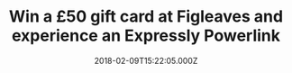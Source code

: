 ---
campaign-uuid: "c-743379c8-2001-461c-b353-976d98b2aada"
type: "Preview"
category: "Fashion"
date: "2018-02-09T15:22:05.000Z"
end-date: "2018-04-23T09:00:00.000Z"
disable-form: false
is_promoted: false
has_entry_page: true
title: "Win a £50 gift card at Figleaves and experience an Expressly Powerlink"
competition-description: "In need to spice up your sleepwear wardrobe? Looking for\
  \ the perfect bikini for your next holidays? Figleaves is the right place for you.\
  \ And today, we are offering one lucky winner the chance to win a £50 gift card!\r\
  \n<br/>Treat yourself to something nice. With Figleaves, you can."
hero-header: "Win a £50 gift card at Figleaves and experience an Expressly Powerlink"
terms-confirmation: "I agree to the competition <a href=\"../etc/figleaves-win-50-gift-card-terms-and-conditions.pdf\"\
  \ target=\"_blank\">Terms &amp; Conditions</a> and to create an account with Figleaves."
banner-img: "https://assets.expresslyapp.com/asset-0d1cb823-3cf3-43ee-a141-2b0becd6010d.jpg"
logo-left-href: "https://www.figleaves.com/uk/"
logo-left-image: "https://assets.expresslyapp.com/4260eb96-7718-4b5a-aebd-c9d246c3453b-thumb.png"
logo-left-title: "Figleaves"
bg-image-hero: "https://assets.expresslyapp.com/asset-41a9e3b4-5826-4f07-8611-f279f7221692.jpg"
bg-image-first: "https://assets.expresslyapp.com/asset-5c62a28a-530e-474b-b5cf-2d0017aa327b.jpg"
bg-image-second: "https://assets.expresslyapp.com/asset-6bf0567e-76c9-4237-8493-59f0cc0dfbd4.jpg"
section1-content: "<p>Figleaves knows what it takes to create the perfect fit. They\
  \ offer something for all women, whatever their shape, size and style.</p>\r\n\r\
  \n<p>Their passion for lingerie and swimwear never stops. They create their very\
  \ own in-house collections for the pretty and practical, to the flirty and fashion-forward.</p>"
section2-content: "<p>With numerous designs and pieces landing in store and online\
  \ every day, there’s always something new. Don't miss out on this fantastic opportunity\
  \ of winning a £50 gift card with Figleaves. Get that bathing suit that you've always\
  \ dreamed of for that week in the sun or the perfect gift for your loved ones!</p>\r\
  \n<p>Every woman deserves to feel confident and Figleaves makes it possible.</p>"
entry-title: "Win a £50 gift card at Figleaves and experience an Expressly Powerlink"
entry-content: "<p>Nightwear, swimwear, lingerie...treat yourself with something nice\
  \ with the chance to win a £50 gift card at Figleaves!</p> <p> Enter the draw to\
  \ win by completing the form below before 23.59pm on 23/04/2018.</p>"
has-winner: false
---